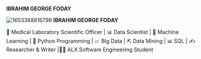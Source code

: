 **IBRAHIM GEORGE FODAY**

![1653368816799](https://github.com/ibrahimgeorgefoday/ibrahimgeorgefoday/assets/122330387/7d1f3f6a-ffbe-4e07-b9f5-2298f04b4e46)
                                                         __IBRAHIM GEORGE FODAY__

🔬 Medical Laboratory Scientific Officer | 📊 Data Scientist | 🤖 Machine Learning | 🐍 Python Programming | 📈 Big Data | ⛏️ Data Mining | 📊 SQL | ✍️ Researcher & Writer |👨‍💻 ALX Software Engineering Student
